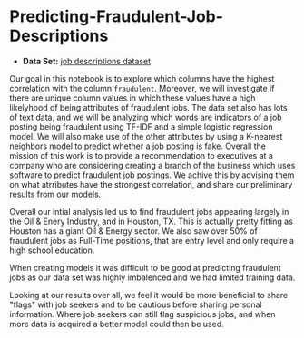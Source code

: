 # Predicting-Fraudulent-Job-Descriptions

- **Data Set:** [job descriptions dataset](https://www.kaggle.com/shivamb/real-or-fake-fake-jobposting-prediction) 

Our goal in this notebook is to explore which columns have the highest correlation with the column `fraudulent`. Moreover, we will investigate if there are unique column values in which these values have a high likelyhood of being attributes of fraudulent jobs. The data set also has lots of text data, and we will be analyzing which words are indicators of a job posting being fraudulent using TF-IDF and a simple logistic regression model. We will also make use of the other attributes by using a K-nearest neighbors model to predict whether a job posting is fake. Overall the mission of this work is to provide a recommendation to executives at a company who are considering creating a branch of the business which uses software to predict fraudulent job postings. We achive this by advising them on what atrributes have the strongest correlation, and share our preliminary results from our models.  

Overall our intial analysis led us to find fraudulent jobs appearing largely in the Oil & Enery Industry, and in Houston, TX. This is actually pretty fitting as Houston has a giant Oil & Energy sector. We also saw over 50% of fraudulent jobs as Full-Time positions, that are entry  level and only require a high school education. 

When creating models it was difficult to be good at predicting fraudulent jobs as our data set was highly imbalenced and we had limited training data. 

Looking at our results over all, we feel it would be more beneficial  to share "flags" with job seekers and to be cautious before sharing personal information. Where job seekers can still flag suspicious jobs, and when more data is acquired a better model could then be used. 
